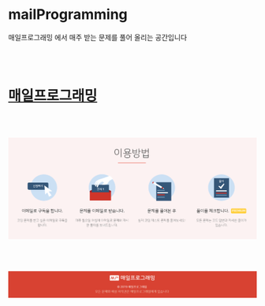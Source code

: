 # mailProgramming

<p>매일프로그래밍 에서 매주 받는 문제를 풀어 올리는 공간입니다</p> <br><br>



<a href="https://mailprogramming.com/"><h1>매일프로그래밍</h1></a><br><br>


  ![이용방법](./image/이용방법.PNG)


<br><br>

  ![저작권](./image/저작권.PNG)

